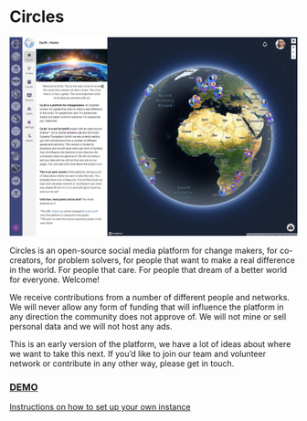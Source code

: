 # Circles

![showcase](https://github.com/patrik-u/circles/blob/main/showcase.jpg)

Circles is an open-source social media platform for change makers, for co-creators, for problem solvers, for people that want to make a real difference in the world. For people that care. For people that dream of a better world for everyone. Welcome!

We receive contributions from a number of different people and networks. We will never allow any form of funding that will influence the platform in any direction the community does not approve of. We will not mine or sell personal data and we will not host any ads. 

This is an early version of the platform, we have a lot of ideas about where we want to take this next. If you’d like to join our team and volunteer network or contribute in any other way, please get in touch.

### [DEMO](https://circles-325718.web.app/)

[Instructions on how to set up your own instance](https://github.com/patrik-u/circles/blob/main/New%20Instance%20Guide.md)

